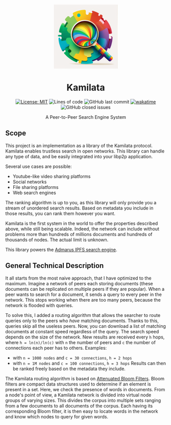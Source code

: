 <p align="center">
  <img src="https://raw.githubusercontent.com/Mubelotix/kamilata/master/.github/logo.png" alt="Kamilata" width="200" height="200" />
</p>

<h1 align="center">Kamilata</h1>

<p align="center">
    <a href="https://opensource.org/licenses/MIT"><img src="https://img.shields.io/badge/license-MIT-blue" alt="License: MIT"></a>
    <img alt="Lines of code" src="https://img.shields.io/tokei/lines/github/Mubelotix/kamilata">
    <img alt="GitHub last commit" src="https://img.shields.io/github/last-commit/Mubelotix/kamilata?color=%23347d39" alt="last commit badge">
    <a href="https://wakatime.com/badge/user/6a4c28c6-c833-460a-815e-15ce48b15c25/project/0e6a2208-db21-4763-aff7-35f4abc1773f"><img src="https://wakatime.com/badge/user/6a4c28c6-c833-460a-815e-15ce48b15c25/project/0e6a2208-db21-4763-aff7-35f4abc1773f.svg" alt="wakatime"></a>
    <img alt="GitHub closed issues" src="https://img.shields.io/github/issues-closed-raw/Mubelotix/kamilata?color=%23347d39" alt="closed issues badge">
</p>

<p align="center">A Peer-to-Peer Search Engine System</p>

## Scope

This project is an implementation as a library of the Kamilata protocol.
Kamilata enables trustless search in open networks.
This library can handle any type of data, and be easily integrated into your libp2p application.

Several use cases are possible:

- Youtube-like video sharing platforms
- Social networks
- File sharing platforms
- Web search engines

The ranking algorithm is up to you, as this library will only provide you a stream of unordered search results.
Based on metadata you include in those results, you can rank them however you want.

Kamilata is the first system in the world to offer the properties described above, while still being scalable.
Indeed, the network can include without problems more than hundreds of millions documents and hundreds of thousands of nodes.
The actual limit is unknown.

<!-- Kamilata starts being irrelevant for a query when the first 10 most relevant results for that query are not provided by more than 0.1% of the peers who have matching documents for that query. This is completely impossible in networks of less than 1000 peers. In other cases, it's still very uncommon, especially if the most relevant results are also the most popular ones.  TODO clarify -->

This library powers the [Admarus IPFS search engine](https://github.com/mubelotix/admarus).

## General Technical Description

It all starts from the most naive approach, that I have optimized to the maximum.
Imagine a network of peers each storing documents (these documents can be replicated on multiple peers if they are popular).
When a peer wants to search for a document, it sends a query to every peer in the network.
This stops working when there are too many peers, because the network is flooded with queries.

To solve this, I added a routing algorithm that allows the searcher to route queries only to the peers who *have* matching documents.
Thanks to this, queries skip all the useless peers.
Now, you can download a list of matching documents at constant speed regardless of the query.
The search speed depends on the size of the network.
New results are received every `h` hops, where `h = ln(n)/ln(c)` with `n` the number of peers and `c` the number of connections each peer has to others. Examples:
- with `n = 1000 nodes` and `c = 30 connections`, `h = 2 hops`
- with `n = 1M nodes` and `c = 100 connections`, `h = 3 hops`
Results can then be ranked freely based on the metadata they include.

The Kamilata routing algorithm is based on [Attenuated Bloom Filters](https://en.wikipedia.org/wiki/Bloom_filter#Attenuated_Bloom_filters). Bloom filters are compact data structures used to determine if an element is present in a set. Here, we check the presence of words in documents. From a node's point of view, a Kamilata network is divided into virtual node groups of varying sizes. This divides the corpus into multiple sets ranging from a few documents to all documents of the corpus. Each having its corresponding Bloom filter, it is then easy to locate words in the network and know which nodes to query for given words.

